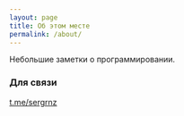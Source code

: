 ```yaml
---
layout: page
title: Об этом месте
permalink: /about/
---
```


Небольшие заметки о программировании.

### Для связи

[t.me/sergrnz](https://t.me/sergrnz)